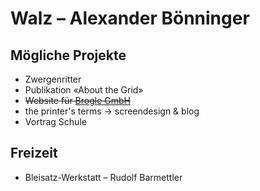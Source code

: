 # Walz – Alexander Bönninger

## Mögliche Projekte
* Zwergenritter
* Publikation «About the Grid»
* ~~Website für [Brogle GmbH](http://www.broglegmbh.ch/)~~
* the printer's terms → screendesign & blog
* Vortrag Schule

## Freizeit
* Bleisatz-Werkstatt – Rudolf Barmettler
